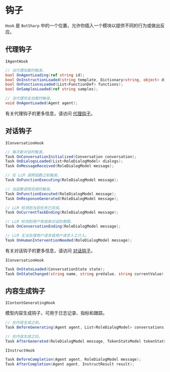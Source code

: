 # 钩子

`Hook` 是 `BotSharp` 中的一个位置，允许你插入一个模块以提供不同的行为或做出反应。

## 代理钩子
`IAgentHook`
```csharp
// 当代理加载时触发。
bool OnAgentLoading(ref string id);
bool OnInstructionLoaded(string template, Dictionary<string, object> dict);
bool OnFunctionsLoaded(List<FunctionDef> functions);
bool OnSamplesLoaded(ref string samples);

// 当代理完全加载时触发。
void OnAgentLoaded(Agent agent);
```
有关代理钩子的更多信息，请访问 [代理钩子](../agent/hook.md)。

## 对话钩子
`IConversationHook`
```csharp
// 每次新对话时触发。
Task OnConversationInitialized(Conversation conversation);
Task OnDialogsLoaded(List<RoleDialogModel> dialogs);
Task OnMessageReceived(RoleDialogModel message);

// 在 LLM 调用函数之前触发。
Task OnFunctionExecuting(RoleDialogModel message);

// 当函数调用完成时触发。
Task OnFunctionExecuted(RoleDialogModel message);
Task OnResponseGenerated(RoleDialogModel message);

// LLM 检测到当前任务已完成。
Task OnCurrentTaskEnding(RoleDialogModel message);

// LLM 检测到用户有结束对话的意图。
Task OnConversationEnding(RoleDialogModel message);

// LLM 无法处理用户请求或用户请求人工介入。
Task OnHumanInterventionNeeded(RoleDialogModel message);
```
有关对话钩子的更多信息，请访问 [对话钩子](../conversation/hook.md)。

`IConversationHook`
```csharp
Task OnStateLoaded(ConversationState state);
Task OnStateChanged(string name, string preValue, string currentValue);
```

## 内容生成钩子
`IContentGeneratingHook`

模型内容生成钩子，可用于日志记录、指标和跟踪。
```csharp
// 在内容生成之前。
Task BeforeGenerating(Agent agent, List<RoleDialogModel> conversations);

// 在内容生成之后。
Task AfterGenerated(RoleDialogModel message, TokenStatsModel tokenStats);
```

`IInstructHook`
```csharp
Task BeforeCompletion(Agent agent, RoleDialogModel message);
Task AfterCompletion(Agent agent, InstructResult result);
```